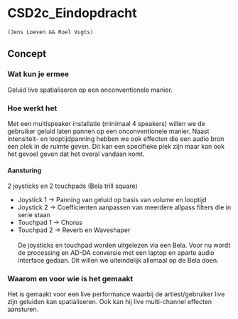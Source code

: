 # CSD2c_Eindopdracht

    (Jens Loeven && Roel Vugts)

## Concept
### Wat kun je ermee
Geluid live spatialiseren op een onconventionele manier.

### Hoe werkt het
Met een multispeaker installatie (minimaal 4 speakers) willen we de gebruiker geluid laten pannen op een onconventionele manier. Naast intensiteit- en looptijdpanning hebben we ook effecten die een audio bron een plek in de ruimte geven. Dit kan een specifieke plek zijn maar kan ook het gevoel geven dat het overal vandaan komt.

#### Aansturing
2 joysticks en 2 touchpads (Bela trill square) <br>
* Joystick 1 -> Panning van geluid op basis van volume en looptijd <br>
* Joystick 2 -> Coefficienten aanpassen van meerdere allpass filters die in serie staan <br>
* Touchpad 1 -> Chorus <br>
* Touchpad 2 -> Reverb en Waveshaper <br>
<br>De joysticks en touchpad worden uitgelezen via een Bela. Voor nu wordt de processing en AD-DA conversie met een laptop en aparte audio interface gedaan. Dit willen we uiteindelijk allemaal op de Bela doen.

### Waarom en voor wie is het gemaakt
Het is gemaakt voor een live performance waarbij de artiest/gebruiker live zijn geluiden kan spatialiseren. Ook kan hij live multi-channel effecten aansturen.
